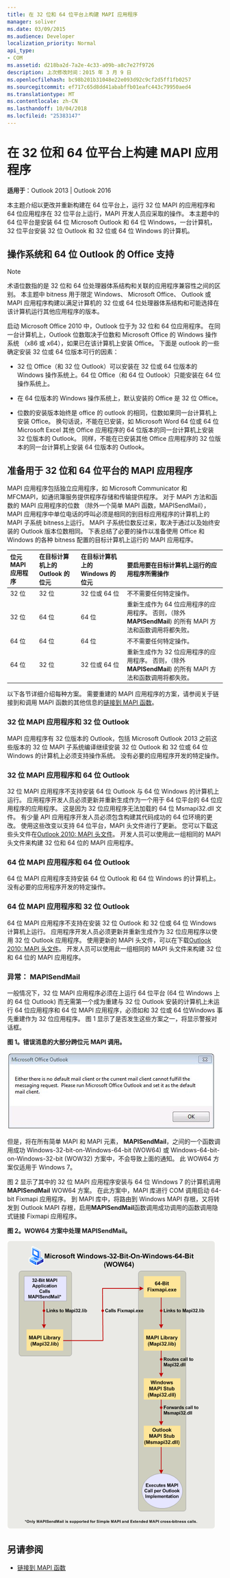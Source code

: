 ```yaml
---
title: 在 32 位和 64 位平台上构建 MAPI 应用程序
manager: soliver
ms.date: 03/09/2015
ms.audience: Developer
localization_priority: Normal
api_type:
- COM
ms.assetid: d218ba2d-7a2e-4c33-a09b-a8c7e27f9726
description: 上次修改时间：2015 年 3 月 9 日
ms.openlocfilehash: bc98b201b31048e22e093d92c9cf2d5ff1fb0257
ms.sourcegitcommit: ef717c65d8dd41ababffb01eafc443c79950aed4
ms.translationtype: MT
ms.contentlocale: zh-CN
ms.lasthandoff: 10/04/2018
ms.locfileid: "25383147"
---
```

# <a name="building-mapi-applications-on-32-bit-and-64-bit-platforms"></a>在 32 位和 64 位平台上构建 MAPI 应用程序

**适用于**：Outlook 2013 | Outlook 2016 
  
本主题介绍以更改并重新构建在 64 位平台上，运行 32 位 MAPI 的应用程序和 64 位应用程序在 32 位平台上运行，MAPI 开发人员应采取的操作。 本主题中的 64 位平台是安装 64 位 Microsoft Outlook 和 64 位 Windows，一台计算机，32 位平台安装 32 位 Outlook 和 32 位或 64 位 Windows 的计算机。 
  
## <a name="operating-system-and-office-support-for-64-bit-outlook"></a>操作系统和 64 位 Outlook 的 Office 支持

> [!NOTE]
> 术语位数指的是 32 位和 64 位处理器体系结构和关联的应用程序兼容性之间的区别。 本主题中 bitness 用于限定 Windows、 Microsoft Office、 Outlook 或 MAPI 应用程序构建以满足计算机的 32 位或 64 位处理器体系结构和可能选择在该计算机运行其他应用程序的版本。 
  
启动 Microsoft Office 2010 中，Outlook 位于为 32 位和 64 位应用程序。 在同一台计算机上，Outlook 位数取决于位数和 Microsoft Office 的 Windows 操作系统 （x86 或 x64），如果已在该计算机上安装 Office。 下面是 outlook 的一些确定安装 32 位或 64 位版本可行的因素：
  
- 32 位 Office（和 32 位 Outlook）可以安装在 32 位或 64 位版本的 Windows 操作系统上。64 位 Office（和 64 位 Outlook）只能安装在 64 位操作系统上。
    
- 在 64 位版本的 Windows 操作系统上，默认安装的 Office 是 32 位 Office。
    
- 位数的安装版本始终是 office 的 outlook 的相同，位数如果同一台计算机上安装 Office。 换句话说，不能在已安装，如 Microsoft Word 64 位或 64 位 Microsoft Excel 其他 Office 应用程序的 64 位版本的同一台计算机上安装 32 位版本的 Outlook。 同样，不能在已安装其他 Office 应用程序的 32 位版本的同一台计算机上安装 64 位版本的 Outlook。
    
## <a name="preparing-mapi-applications-for-32-bit-and-64-bit-platforms"></a>准备用于 32 位和 64 位平台的 MAPI 应用程序

MAPI 应用程序包括独立应用程序，如 Microsoft Communicator 和 MFCMAPI，如通讯簿服务提供程序存储和传输提供程序。 对于 MAPI 方法和函数的 MAPI 应用程序的位数 （除外一个简单 MAPI 函数，MAPISendMail），MAPI 应用程序中单位电话的呼叫必须是相同的到目标应用程序的计算机上的 MAPI 子系统 bitness上运行。 MAPI 子系统位数反过来，取决于通过以及始终安装的 Outlook 版本位数相同。 下表总结了必要的操作以准备使用 Office 和 Windows 的各种 bitness 配置的目标计算机上运行的 MAPI 应用程序。
  
|位元 MAPI 应用程序|在目标计算机上的 Outlook 的位元|在目标计算机上的 Windows 的位元|要启用要在目标计算机上运行的应用程序所需操作|
|:-----|:-----|:-----|:-----|
|32 位  <br/> |32 位  <br/> |32 位或 64 位  <br/> |不不需要任何特定操作。  <br/> |
|32 位  <br/> |64 位  <br/> |64 位  <br/> |重新生成作为 64 位应用程序的应用程序。 否则，（除外**MAPISendMail**) 的所有 MAPI 方法和函数调用将都失败。  <br/> |
|64 位  <br/> |64 位  <br/> |64 位  <br/> |不不需要任何特定操作。  <br/> |
|64 位  <br/> |32 位  <br/> |32 位或 64 位  <br/> |重新生成作为 32 位应用程序的应用程序。 否则，（除外**MAPISendMail**) 的所有 MAPI 方法和函数调用将都失败。  <br/> |
   
以下各节详细介绍每种方案。 需要重建的 MAPI 应用程序的方案，请参阅关于链接到和调用 MAPI 函数的其他信息的[链接到 MAPI 函数](how-to-link-to-mapi-functions.md)。 
  
### <a name="32-bit-mapi-application-and-32-bit-outlook"></a>32 位 MAPI 应用程序和 32 位 Outlook

MAPI 应用程序有 32 位版本的 Outlook，包括 Microsoft Outlook 2013 之前这些版本的 32 位 MAPI 子系统编译继续安装 32 位 Outlook 和 32 位或 64 位 Windows 的计算机上必须支持操作系统。 没有必要的应用程序开发的特定操作。
  
### <a name="32-bit-mapi-application-and-64-bit-outlook"></a>32 位 MAPI 应用程序和 64 位 Outlook

32 位 MAPI 应用程序不支持安装 64 位 Outlook 与 64 位 Windows 的计算机上运行。 应用程序开发人员必须更新并重新生成作为一个用于 64 位平台的 64 位应用程序的应用程序。 这是因为 32 位应用程序无法加载的 64 位 Msmapi32.dll 文件。 有少量 API 应用程序开发人员必须包含构建其代码成功的 64 位环境的更改。 使用这些改变以支持 64 位平台，MAPI 头文件进行了更新。 您可以下载这些头文件在[Outlook 2010: MAPI 头文件](https://www.microsoft.com/downloads/details.aspx?FamilyID=f8d01fc8-f7b5-4228-baa3-817488a66db1)。 开发人员可以使用此一组相同的 MAPI 头文件来构建 32 位和 64 位的 MAPI 应用程序。
  
### <a name="64-bit-mapi-application-and-64-bit-outlook"></a>64 位 MAPI 应用程序和 64 位 Outlook

64 位 MAPI 应用程序支持安装 64 位 Outlook 和 64 位 Windows 的计算机上。 没有必要的应用程序开发的特定操作。
  
### <a name="64-bit-mapi-application-and-32-bit-outlook"></a>64 位 MAPI 应用程序和 32 位 Outlook

64 位 MAPI 应用程序不支持在安装 32 位 Outlook 和 32 位或 64 位 Windows 计算机上运行。 应用程序开发人员必须更新并重新生成作为 32 位应用程序以使用 32 位 Outlook 应用程序。 使用更新的 MAPI 头文件，可以在下载[Outlook 2010: MAPI 头文件](https://www.microsoft.com/downloads/details.aspx?FamilyID=f8d01fc8-f7b5-4228-baa3-817488a66db1)。 开发人员可以使用此一组相同的 MAPI 头文件来构建 32 位和 64 位的 MAPI 应用程序。
  
### <a name="exception-mapisendmail"></a>异常： MAPISendMail

一般情况下，32 位 MAPI 应用程序必须在上运行 64 位平台 (64 位 Windows 上的 64 位 Outlook) 而无需第一个成为重建与 32 位 Outlook 安装的计算机上未运行 64 位应用程序和 64 位 MAPI 应用程序，必须如和 32 位或 64 位Windows 事先重建作为 32 位应用程序。 图 1 显示了是否发生这些方案之一，将显示警报对话框。
  
**图 1。错误消息的大部分跨位元 MAPI 调用。**

![用于大部分跨位元 MAPI 调用的错误消息](media/738905fb-57ae-4af7-b54b-a1676c80d3c3.JPG "用于大部分跨位元 MAPI 调用的错误消息")
  
但是，将在所有简单 MAPI 和 MAPI 元素， **MAPISendMail**，之间的一个函数调用成功 Windows-32-bit-on-Windows-64-bit (WOW64) 或 Windows-64-bit-on-Windows-32-bit (WOW32) 方案中，不会导致上面的通知。 此 WOW64 方案仅适用于 Windows 7。 

图 2 显示了其中的 32 位 MAPI 应用程序安装与 64 位 Windows 7 的计算机调用**MAPISendMail** WOW64 方案。 在此方案中，MAPI 库进行 COM 调用启动 64-bit Fixmapi 应用程序。 到 MAPI 库中，将路由到 Windows MAPI 存根，又将转发到 Outlook MAPI 存根，启用**MAPISendMail**函数调用成功调用的函数调用隐式链接 Fixmapi 应用程序。 
  
**图 2。WOW64 方案中处理 MAPISendMail。**

![WOW64 方案中处理 MAPISendMail](media/346ba974-4844-4b64-9dd1-d0f829ab99b3.gif "WOW64 方案中处理 MAPISendMail")
  
## <a name="see-also"></a>另请参阅

- [链接到 MAPI 函数](how-to-link-to-mapi-functions.md)

